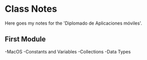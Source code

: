# Class Notes

Here goes my notes for the 'Diplomado de Aplicaciones móviles'.

## First Module
-MacOS
-Constants and Variables
-Collections
-Data Types

